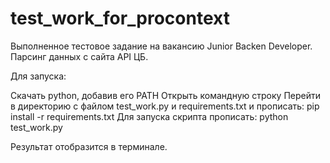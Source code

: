 # test_work_for_procontext
Выполненное тестовое задание на вакансию Junior Backen Developer. Парсинг данных с сайта API ЦБ.

Для запуска:

Cкачать python, добавив его PATH
Открыть командную строку
Перейти в директорию с файлом test_work.py и requirements.txt и прописать: pip install -r requirements.txt
Для запуска скрипта прописать: python test_work.py

Результат отобразится в терминале.
